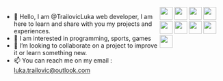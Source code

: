 - 👋 Hello, I am @TrailovicLuka web developer, I am here to learn and share with you my projects and experiences.
- 👀 I am interested in programming, sports, games
- 💞️ I’m looking to collaborate on a project to improve it or learn something new.
- 📫 You can reach me on my email : luka.trailovic@outlook.com
<!DOCTYPE html>
<html lang="en">
  <head>
    <meta charset="utf-8" />
        <link
      rel="stylesheet"
      href="https://cdn.jsdelivr.net/npm/bootstrap@5.1.3/dist/css/bootstrap.min.css"
      integrity="sha384-1BmE4kWBq78iYhFldvKuhfTAU6auU8tT94WrHftjDbrCEXSU1oBoqyl2QvZ6jIW3"
      crossorigin="anonymous"
    />
  </head>
  <body style="display:flex">
    <span>
      <img src="https://cdn.jsdelivr.net/gh/devicons/devicon/icons/html5/html5-original.svg" width="30" height="30" />
      <img src="https://cdn.jsdelivr.net/gh/devicons/devicon/icons/css3/css3-original.svg" width="30" height="30" />
      <img src="https://cdn.jsdelivr.net/gh/devicons/devicon/icons/sass/sass-original.svg" width="30" height="30" />
      <img src="https://cdn.jsdelivr.net/gh/devicons/devicon/icons/bootstrap/bootstrap-original.svg" width="30" height="30" />
      <img src="https://cdn.jsdelivr.net/gh/devicons/devicon/icons/javascript/javascript-original.svg" width="30" height="30" />
      <img src="https://cdn.jsdelivr.net/gh/devicons/devicon/icons/react/react-original.svg" width="30" height="30" />
      <img src="https://cdn.jsdelivr.net/gh/devicons/devicon/icons/php/php-original.svg" width="30" height="30" />
      <img src="https://cdn.jsdelivr.net/gh/devicons/devicon/icons/wordpress/wordpress-original.svg" width="30" height="30" />
      <img src="https://cdn.jsdelivr.net/gh/devicons/devicon/icons/mysql/mysql-original-wordmark.svg" width="30" height="30" />
     </span>
  </body>
</html>
        
